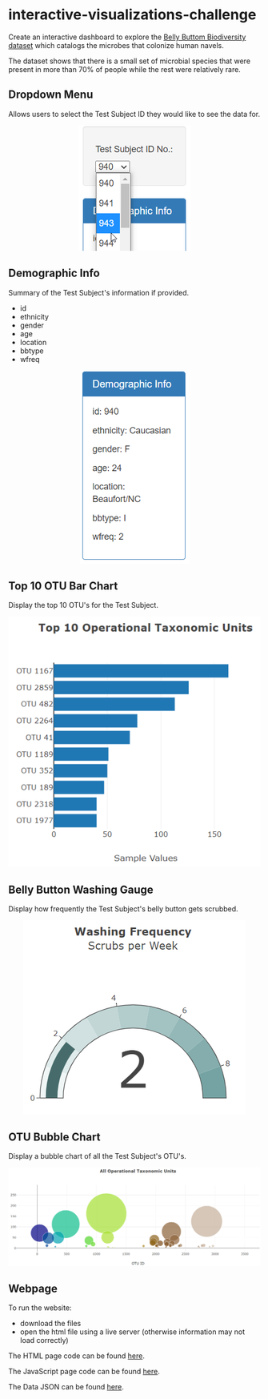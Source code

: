 # interactive-visualizations-challenge

Create an interactive dashboard to explore the [Belly Buttom Biodiversity dataset](https://github.com/meielerol/interactive-visualizations-challenge/blob/main/data/samples.json) which catalogs the microbes that colonize human navels.

The dataset shows that there is a small set of microbial species that were present in more than 70% of people while the rest were relatively rare.

## Dropdown Menu

Allows users to select the Test Subject ID they would like to see the data for.

<p align="center"><img src="https://github.com/meielerol/interactive-visualizations-challenge/blob/main/images/TestSubjectID-DropdownMenu.png" alt="Test Subject Dropdown Menu"></p>

## Demographic Info

Summary of the Test Subject's information if provided.
- id
- ethnicity
- gender
- age
- location
- bbtype
- wfreq

<p align="center"><img src="https://github.com/meielerol/interactive-visualizations-challenge/blob/main/images/DemographicInfo-Panel.png" alt="Demographic Info"></p>

## Top 10 OTU Bar Chart

Display the top 10 OTU's for the Test Subject.

<p align="center"><img src="https://github.com/meielerol/interactive-visualizations-challenge/blob/main/images/Top10-OTU.png" alt="Top 10 OTU Bar Chart"></p>

## Belly Button Washing Gauge

Display how frequently the Test Subject's belly button gets scrubbed.

<p align="center"><img src="https://github.com/meielerol/interactive-visualizations-challenge/blob/main/images/WashFrequency.png" alt="Wash Frequency Gauge"></p>

## OTU Bubble Chart

Display a bubble chart of all the Test Subject's OTU's.

<p align="center"><img src="https://github.com/meielerol/interactive-visualizations-challenge/blob/main/images/All-OTU.png" alt="OTU Bubble Chart"></p>

## Webpage

To run the website:
- download the files
- open the html file using a live server (otherwise information may not load correctly)

The HTML page code can be found [here](https://github.com/meielerol/interactive-visualizations-challenge/blob/main/index.html).

The JavaScript page code can be found [here](https://github.com/meielerol/interactive-visualizations-challenge/blob/main/static/js/app.js).

The Data JSON can be found [here](https://github.com/meielerol/interactive-visualizations-challenge/tree/main/data).